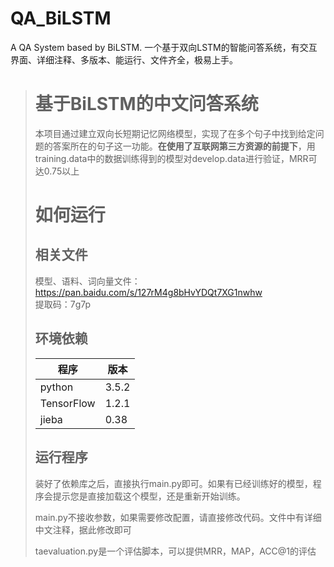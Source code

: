 # QA_BiLSTM
A QA System based by BiLSTM. 一个基于双向LSTM的智能问答系统，有交互界面、详细注释、多版本、能运行、文件齐全，极易上手。
> # 基于BiLSTM的中文问答系统 #
> 
> 本项目通过建立双向长短期记忆网络模型，实现了在多个句子中找到给定问题的答案所在的句子这一功能。**在使用了互联网第三方资源的前提下**，用training.data中的数据训练得到的模型对develop.data进行验证，MRR可达0.75以上
> 
> # 如何运行 #
>
> ## 相关文件 ##
>
> 模型、语料、词向量文件：https://pan.baidu.com/s/127rM4g8bHvYDQt7XG1nwhw   
> 提取码：7g7p
>
> ## 环境依赖 ##
> 
> | 程序 | 版本 |
> |---|---|
> | python | 3.5.2 |
> | TensorFlow | 1.2.1 |
> | jieba | 0.38 |
> 
> ## 运行程序 ##
> 
> 装好了依赖库之后，直接执行main.py即可。如果有已经训练好的模型，程序会提示您是直接加载这个模型，还是重新开始训练。
> 
> main.py不接收参数，如果需要修改配置，请直接修改代码。文件中有详细中文注释，据此修改即可
> 
> taevaluation.py是一个评估脚本，可以提供MRR，MAP，ACC@1的评估


